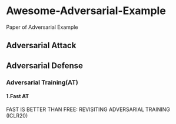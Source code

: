 # Awesome-Adversarial-Example
Paper of Adversarial Example 

## Adversarial Attack

## Adversarial Defense
### Adversarial Training(AT)
#### 1.Fast AT
FAST IS BETTER THAN FREE: REVISITING ADVERSARIAL TRAINING (ICLR20)
